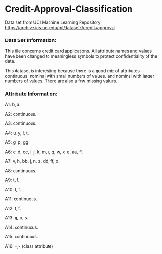 # Credit-Approval-Classification

Data set from UCI Machine Learning Repository https://archive.ics.uci.edu/ml/datasets/credit+approval

### Data Set Information:

This file concerns credit card applications. All attribute names and values have been changed to meaningless symbols to protect confidentiality of the data. 

This dataset is interesting because there is a good mix of attributes -- continuous, nominal with small numbers of values, and nominal with larger numbers of values. There are also a few missing values.


### Attribute Information:

A1: b, a. 

A2: continuous. 

A3: continuous. 

A4: u, y, l, t. 

A5: g, p, gg. 

A6: c, d, cc, i, j, k, m, r, q, w, x, e, aa, ff. 

A7: v, h, bb, j, n, z, dd, ff, o. 

A8: continuous. 

A9: t, f. 

A10: t, f. 

A11: continuous. 

A12: t, f. 

A13: g, p, s. 

A14: continuous. 

A15: continuous. 

A16: +,- (class attribute)
